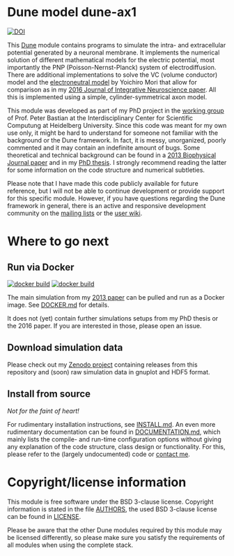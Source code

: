 # Dune model dune-ax1

[![DOI](https://zenodo.org/badge/doi/10.5281/zenodo.15981.svg)](http://dx.doi.org/10.5281/zenodo.15981)

This [Dune](http://www.dune-project.org) module contains programs to simulate the intra- and extracellular potential generated by a neuronal membrane. 
It implements the numerical solution of different mathematical models for the electric potential, most importantly the PNP (Poisson-Nernst-Planck) system of electrodiffusion. 
There are additional implementations to solve the VC (volume conductor) model and the [electroneutral model](http://dx.doi.org/10.2140/camcos.2009.4.85) by Yoichiro Mori that allow for comparison as in my [2016 Journal of Integrative Neuroscience paper](https://doi.org/10.3233/JIN-170009).
All this is implemented using a simple, cylinder-symmetrical axon model.

This module was developed as part of my PhD project in the [working group](http://conan.uwr.uni-heidelberg.de) of Prof. Peter Bastian at the Interdisciplinary Center for Scientific Computung at Heidelberg University.
Since this code was meant for my own use only, it might be hard to understand for someone not familiar with the background or the Dune framework.
In fact, it is messy, unorganized, poorly commented and it may contain an indefinite amount of bugs.
Some theoretical and technical background can be found in a [2013 Biophysical Journal paper](http://dx.doi.org/10.1016/j.bpj.2013.05.041) and in my [PhD thesis](http://www.ub.uni-heidelberg.de/archiv/17128). I strongly recommend reading the latter for some information on the code structure and numerical subtleties.

Please note that I have made this code publicly available for future reference, but I will not be able to continue development or provide support for this specific module.
However, if you have questions regarding the Dune framework in general, there is an active and responsive development community on the [mailing lists](http://www.dune-project.org/mailinglists.html) or the [user wiki](http://users.dune-project.org).

# Where to go next

## Run via Docker

[![docker build](https://img.shields.io/docker/cloud/automated/pederpansen/dune-ax1.svg)](https://hub.docker.com/r/pederpansen/dune-ax1) [![docker build](https://img.shields.io/docker/cloud/build/pederpansen/dune-ax1.svg)](https://hub.docker.com/r/pederpansen/dune-ax1)

The main simulation from my [2013 paper](http://dx.doi.org/10.1016/j.bpj.2013.05.041) can be pulled and run as a Docker image. See [DOCKER.md](DOCKER.ms) for details.

It does not (yet) contain further simulations setups from my PhD thesis or the 2016 paper. If you are interested in those, please open an issue.

## Download simulation data

Please check out my [Zenodo project](http://dx.doi.org/10.5281/zenodo.15981) containing releases from this repository and (soon) raw simulation data in gnuplot and HDF5 format.

## Install from source

*Not for the faint of heart!*

For rudimentary installation instructions, see [INSTALL.md](INSTALL.md). An even more rudimentary documentation can be found in [DOCUMENTATION.md](DOCUMENTATION.md), which mainly lists the compile- and run-time configuration options without giving any explanation of the code structure, class design or functionality. For this, please refer to the (largely undocumented) code or [contact me](http://conan.iwr.uni-heidelberg.de/people/jpods).

# Copyright/license information
This module is free software under the BSD 3-clause license. Copyright information is stated in the file [AUTHORS](AUTHORS), the used BSD 3-clause license can be found in [LICENSE](LICENSE).

Please be aware that the other Dune modules required by this module may be licensed differently, so please make sure you satisfy the requirements of all modules when using the complete stack.

